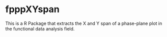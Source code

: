 # fpppXYspan

This is a R Package that extracts the X and Y span of a phase-plane plot  in the functional data analysis field.  

